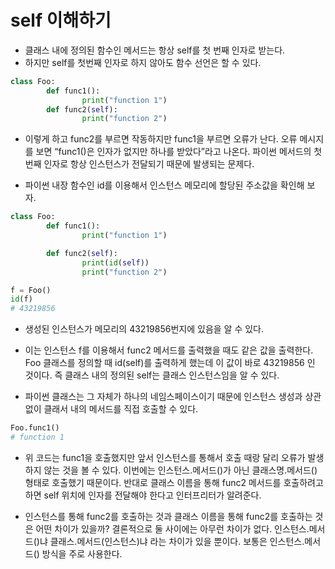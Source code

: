 # self 이해하기

- 클래스 내에 정의된 함수인 메서드는 항상 self를 첫 번째 인자로 받는다.
- 하지만 self를 첫번째 인자로 하지 않아도 함수 선언은 할 수 있다.
```python
class Foo:
        def func1():
                print("function 1")
        def func2(self):
                print("function 2")
```
- 이렇게 하고 func2를 부르면 작동하지만 func1을 부르면 오류가 난다. 오류 메시지를 보면 “func1()은 인자가 없지만 하나를 받았다”라고 나온다. 파이썬 메서드의 첫 번째 인자로 항상 인스턴스가 전달되기 때문에 발생되는 문제다.


- 파이썬 내장 함수인 id를 이용해서 인스턴스 메모리에 할당된 주소값을 확인해 보자.
```python
class Foo:
        def func1():
                print("function 1")

        def func2(self):
                print(id(self))
                print("function 2")
```
```python
f = Foo()
id(f)
# 43219856
```
- 생성된 인스턴스가 메모리의 43219856번지에 있음을 알 수 있다.
- 이는 인스턴스 f를 이용해서 func2 메서드를 출력했을 때도 같은 값을 출력한다. Foo 클래스를 정의할 때 id(self)를 출력하게 했는데 이 값이 바로 43219856 인 것이다. 즉 클래스 내의 정의된 self는 클래스 인스턴스임을 알 수 있다.

- 파이썬 클래스는 그 자체가 하나의 네임스페이스이기 때문에 인스턴스 생성과 상관없이 클래서 내의 메서드를 직접 호출할 수 있다.
```python
Foo.func1()
# function 1
```
- 위 코드는 func1을 호출했지만 앞서 인스턴스를 통해서 호출 때랑 달리 오류가 발생하지 않는 것을 볼 수 있다. 이번에는 인스턴스.메서드()가 아닌 클래스명.메서드() 형태로 호출했기 때문이다. 반대로 클래스 이름을 통해 func2 메서드를 호출하려고 하면 self 위치에 인자를 전달해야 한다고 인터프리터가 알려준다.

- 인스턴스를 통해 func2를 호출하는 것과 클래스 이름을 통해 func2를 호출하는 것은 어떤 차이가 있을까? 결론적으로 둘 사이에는 아무런 차이가 없다. 인스턴스.메서드()냐 클래스.메서드(인스턴스)냐 라는 차이가 있을 뿐이다. 보통은 인스턴스.메서드() 방식을 주로 사용한다.

